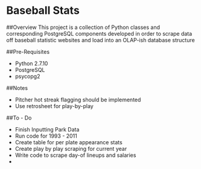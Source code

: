 # Baseball Stats

##Overview
This project is a collection of Python classes and corresponding PostgreSQL components developed in order to scrape data off baseball statistic websites and load into an OLAP-ish database structure

##Pre-Requisites
* Python 2.7.10
* PostgreSQL
* psycopg2

##Notes
* Pitcher hot streak flagging should be implemented
* Use retrosheet for play-by-play

##To - Do
* Finish Inputting Park Data
* Run code for 1993 - 2011
* Create table for per plate appearance stats
* Create play by play scraping for current year
* Write code to scrape day-of lineups and salaries
* 
